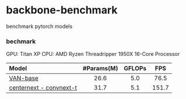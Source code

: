 # backbone-benchmark
benchmark pytorch models
### bechmark
GPU: Titan XP
CPU: AMD Ryzen Threadripper 1950X 16-Core Processor

| Model     | #Params(M) | GFLOPs | FPS |
| :-------- | :--------: | :----: | :---------:|
| [VAN-base](https://github.com/Visual-Attention-Network/VAN-Classification)  |    26.6    |  5.0  |    76.5     |
| [centernext - convnext-t](https://github.com/MarkAny-Vision-AI/CenterNeXt)  |    31.7    |  5.1  |    151.7    |
